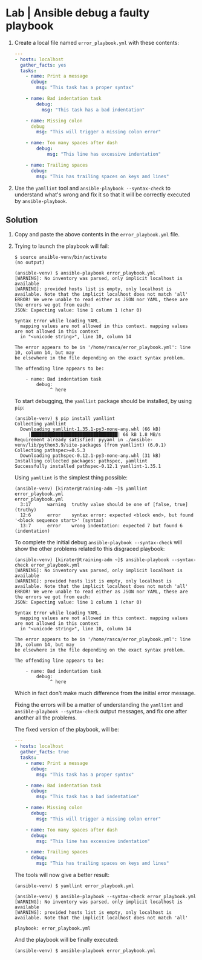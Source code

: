 # Lab | Ansible debug a faulty playbook

1. Create a local file named `error_playbook.yml` with these contents:

   ```yaml
   ---
   - hosts: localhost
     gather_facts: yes
     tasks:
       - name: Print a message
         debug:
           msg: "This task has a proper syntax"

       - name: Bad indentation task
           debug:
             msg: "This task has a bad indentation"

       - name: Missing colon
         debug
           msg: "This will trigger a missing colon error"

       - name: Too many spaces after dash
           debug:
               msg: "This line has excessive indentation"

       - name: Trailing spaces    
         debug:    
           msg: "This has trailing spaces on keys and lines"
   ```

2. Use the `yamllint` tool and `ansible-playbook --syntax-check` to understand
   what's wrong and fix it so that it will be correctly executed by
   `ansible-playbook`.

## Solution

1. Copy and paste the above contents in the `error_playbook.yml` file.

2. Trying to launch the playbook will fail:

   ```console
   $ source ansible-venv/bin/activate
   (no output)

   (ansible-venv) $ ansible-playbook error_playbook.yml
   [WARNING]: No inventory was parsed, only implicit localhost is available
   [WARNING]: provided hosts list is empty, only localhost is available. Note that the implicit localhost does not match 'all'
   ERROR! We were unable to read either as JSON nor YAML, these are the errors we got from each:
   JSON: Expecting value: line 1 column 1 (char 0)

   Syntax Error while loading YAML.
     mapping values are not allowed in this context. mapping values are not allowed in this context
     in "<unicode string>", line 10, column 14

   The error appears to be in '/home/rasca/error_playbook.yml': line 10, column 14, but may
   be elsewhere in the file depending on the exact syntax problem.

   The offending line appears to be:

       - name: Bad indentation task
           debug:
                ^ here
   ```

   To start debugging, the `yamllint` package should be installed, by using
   `pip`:

   ```console
   (ansible-venv) $ pip install yamllint
   Collecting yamllint
     Downloading yamllint-1.35.1-py3-none-any.whl (66 kB)
        |████████████████████████████████| 66 kB 1.8 MB/s
   Requirement already satisfied: pyyaml in ./ansible-venv/lib/python3.9/site-packages (from yamllint) (6.0.1)
   Collecting pathspec>=0.5.3
     Downloading pathspec-0.12.1-py3-none-any.whl (31 kB)
   Installing collected packages: pathspec, yamllint
   Successfully installed pathspec-0.12.1 yamllint-1.35.1
   ```

   Using `yamllint` is the simplest thing possible:

   ```console
   (ansible-venv) [kirater@training-adm ~]$ yamllint error_playbook.yml
   error_playbook.yml
     3:17      warning  truthy value should be one of [false, true]  (truthy)
     12:6      error    syntax error: expected <block end>, but found '<block sequence start>' (syntax)
     13:7      error    wrong indentation: expected 7 but found 6  (indentation)
   ```

   To complete the initial debug `ansible-playbook --syntax-check` will show the
   other problems related to this disgraced playbook:

   ```console
   (ansible-venv) [kirater@training-adm ~]$ ansible-playbook --syntax-check error_playbook.yml
   [WARNING]: No inventory was parsed, only implicit localhost is available
   [WARNING]: provided hosts list is empty, only localhost is available. Note that the implicit localhost does not match 'all'
   ERROR! We were unable to read either as JSON nor YAML, these are the errors we got from each:
   JSON: Expecting value: line 1 column 1 (char 0)

   Syntax Error while loading YAML.
     mapping values are not allowed in this context. mapping values are not allowed in this context
     in "<unicode string>", line 10, column 14

   The error appears to be in '/home/rasca/error_playbook.yml': line 10, column 14, but may
   be elsewhere in the file depending on the exact syntax problem.

   The offending line appears to be:

       - name: Bad indentation task
           debug:
                ^ here
   ```

   Which in fact don't make much difference from the initial error message.

   Fixing the errors will be a matter of understanding the `yamllint` and
   `ansible-playbook --syntax-check` output messages, and fix one after another
   all the problems.

   The fixed version of the playbook, will be:

   ```yaml
   ---
   - hosts: localhost
     gather_facts: true
     tasks:
       - name: Print a message
         debug:
           msg: "This task has a proper syntax"

       - name: Bad indentation task
         debug:
           msg: "This task has a bad indentation"

       - name: Missing colon
         debug:
           msg: "This will trigger a missing colon error"

       - name: Too many spaces after dash
         debug:
           msg: "This line has excessive indentation"

       - name: Trailing spaces
         debug:
           msg: "This has trailing spaces on keys and lines"
   ```

   The tools will now give a better result:

   ```console
   (ansible-venv) $ yamllint error_playbook.yml

   (ansible-venv) $ ansible-playbook --syntax-check error_playbook.yml
   [WARNING]: No inventory was parsed, only implicit localhost is available
   [WARNING]: provided hosts list is empty, only localhost is available. Note that the implicit localhost does not match 'all'

   playbook: error_playbook.yml
   ```

   And the playbook will be finally executed:

   ```console
   (ansible-venv) $ ansible-playbook error_playbook.yml
   ```
